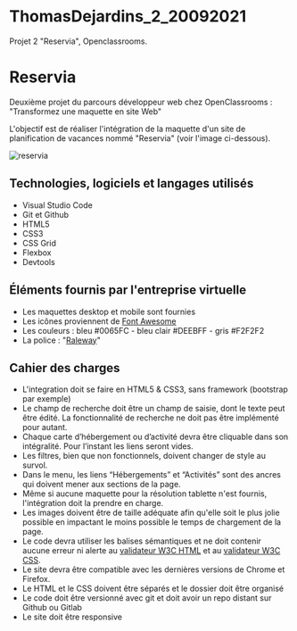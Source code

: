<h1>ThomasDejardins_2_20092021</h1>

<p>Projet 2 "Reservia", Openclassrooms.<p>

<h1>Reservia</h1>

<p>Deuxième projet du parcours développeur web chez OpenClassrooms : "Transformez une maquette en site Web"</p>
<p>L'objectif est de réaliser l'intégration de la maquette d'un site de planification de vacances nommé "Reservia" (voir l'image ci-dessous).</p>

<img src="https://user-images.githubusercontent.com/74596401/112171381-0bbaba80-8bf4-11eb-82b6-c658a13885be.png" alt="reservia" />

<h2>Technologies, logiciels et langages utilisés</h2>

<ul>
  <li>Visual Studio Code</li>
  <li>Git et Github</li>
  <li>HTML5</li>
  <li>CSS3</li>
  <li>CSS Grid</li>
  <li>Flexbox</li>
  <li>Devtools</li>
</ul>

<h2>Éléments fournis par l'entreprise virtuelle</h2>

<ul>
  <li>Les maquettes desktop et mobile sont fournies</li>
  <li>Les icônes proviennent de <a href="https://fontawesome.com/">Font Awesome</a></li>
  <li>Les couleurs : bleu #0065FC - bleu clair #DEEBFF - gris #F2F2F2</li>
  <li>La police : "<a href="https://fonts.google.com/specimen/Raleway">Raleway</a>"</li>
</ul>

<h2>Cahier des charges</h2>

<ul>
  <li>L'integration doit se faire en HTML5 & CSS3, sans framework (bootstrap par exemple)</li>
  <li>Le champ de recherche doit être un champ de saisie, dont le texte peut être édité. La fonctionnalité de recherche ne doit pas être implémenté pour autant.</li>
  <li>Chaque carte d’hébergement ou d’activité devra être cliquable dans son intégralité. Pour l’instant les liens seront vides.</li>
  <li>Les filtres, bien que non fonctionnels, doivent changer de style au survol.</li>
  <li>Dans le menu, les liens “Hébergements” et “Activités” sont des ancres qui doivent mener aux sections de la page.</li>
  <li>Même si aucune maquette pour la résolution tablette n'est fournis, l'intégration doit la prendre en charge.</li>
  <li>Les images doivent être de taille adéquate afin qu'elle soit le plus jolie possible en impactant le moins possible le temps de chargement de la page.</li>
  <li>Le code devra utiliser les balises sémantiques et ne doit contenir aucune erreur ni alerte au <a href="https://validator.w3.org/nu/?doc=https%3A%2F%2Ftotodej.github.io%2FThomasDejardins_2_20092021%2F">validateur W3C HTML</a> et au <a href="https://jigsaw.w3.org/css-validator/validator?uri=https%3A%2F%2Ftotodej.github.io%2FThomasDejardins_2_20092021%2F&profile=css3svg&usermedium=all&warning=1&vextwarning=&lang=fr">validateur W3C CSS</a>.</li>
  <li>Le site devra être compatible avec les dernières versions de Chrome et Firefox.</li>
  <li>Le HTML et le CSS doivent être séparés et le dossier doit être organisé</li>
  <li>Le code doit être versionné avec git et doit avoir un repo distant sur Github ou Gitlab</li>
  <li>Le site doit être responsive</li>
</ul>
